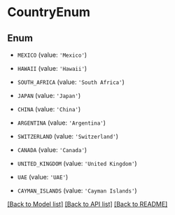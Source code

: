 # CountryEnum


## Enum

* `MEXICO` (value: `'Mexico'`)

* `HAWAII` (value: `'Hawaii'`)

* `SOUTH_AFRICA` (value: `'South Africa'`)

* `JAPAN` (value: `'Japan'`)

* `CHINA` (value: `'China'`)

* `ARGENTINA` (value: `'Argentina'`)

* `SWITZERLAND` (value: `'Switzerland'`)

* `CANADA` (value: `'Canada'`)

* `UNITED_KINGDOM` (value: `'United Kingdom'`)

* `UAE` (value: `'UAE'`)

* `CAYMAN_ISLANDS` (value: `'Cayman Islands'`)

[[Back to Model list]](../README.md#documentation-for-models) [[Back to API list]](../README.md#documentation-for-api-endpoints) [[Back to README]](../README.md)


